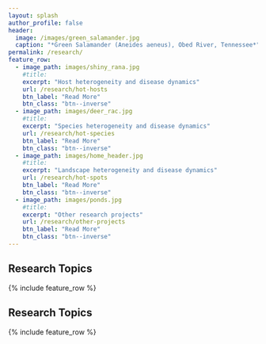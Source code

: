 ```yaml
---
layout: splash
author_profile: false
header:
  image: /images/green_salamander.jpg
  caption: "*Green Salamander (Aneides aeneus), Obed River, Tennessee*"
permalink: /research/
feature_row:
  - image_path: images/shiny_rana.jpg
    #title:
    excerpt: "Host heterogeneity and disease dynamics"
    url: /research/hot-hosts
    btn_label: "Read More"
    btn_class: "btn--inverse"
  - image_path: images/deer_rac.jpg
    #title:
    excerpt: "Species heterogeneity and disease dynamics"
    url: /research/hot-species
    btn_label: "Read More"
    btn_class: "btn--inverse"
  - image_path: images/home_header.jpg
    #title:
    excerpt: "Landscape heterogeneity and disease dynamics"
    url: /research/hot-spots
    btn_label: "Read More"
    btn_class: "btn--inverse"
  - image_path: images/ponds.jpg
    #title:
    excerpt: "Other research projects"
    url: /research/other-projects
    btn_label: "Read More"
    btn_class: "btn--inverse"
---
```


## Research Topics

{% include feature_row %}

## Research Topics

{% include feature_row %}
